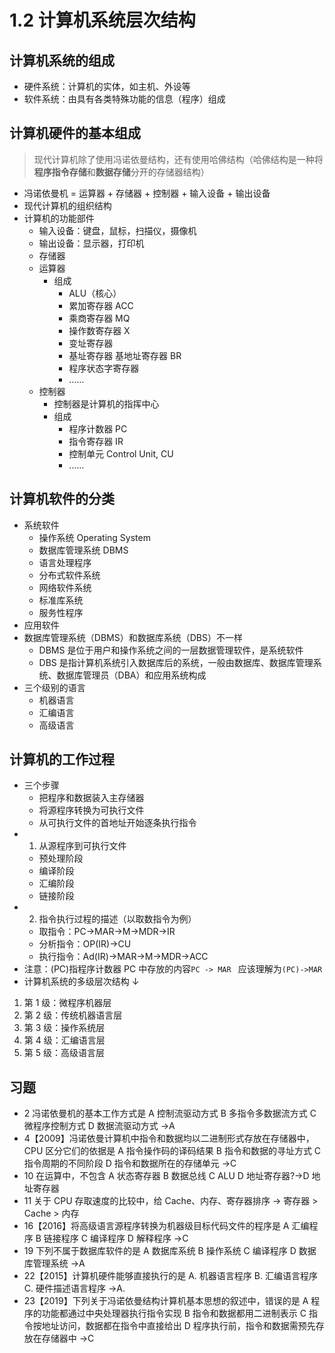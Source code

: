 # 1.2 计算机系统层次结构

## 计算机系统的组成

- 硬件系统：计算机的实体，如主机、外设等
- 软件系统：由具有各类特殊功能的信息（程序）组成

## 计算机硬件的基本组成

> 现代计算机除了使用冯诺依曼结构，还有使用哈佛结构（哈佛结构是一种将**程序指令存储**和**数据存储**分开的存储器结构）

- 冯诺依曼机 = 运算器 + 存储器 + 控制器 + 输入设备 + 输出设备
- 现代计算机的组织结构
- 计算机的功能部件
  - 输入设备：键盘，鼠标，扫描仪，摄像机
  - 输出设备：显示器，打印机
  - 存储器
  - 运算器
    - 组成
      - ALU（核心）
      - 累加寄存器 ACC
      - 乘商寄存器 MQ
      - 操作数寄存器 X
      - 变址寄存器
      - 基址寄存器 基地址寄存器 BR
      - 程序状态字寄存器
      - ……
  - 控制器
    - 控制器是计算机的指挥中心
    - 组成
      - 程序计数器 PC
      - 指令寄存器 IR
      - 控制单元 Control Unit, CU
      - ……

## 计算机软件的分类

- 系统软件
  - 操作系统 Operating System
  - 数据库管理系统 DBMS
  - 语言处理程序
  - 分布式软件系统
  - 网络软件系统
  - 标准库系统
  - 服务性程序
- 应用软件
- 数据库管理系统（DBMS）和数据库系统（DBS）不一样
  - DBMS 是位于用户和操作系统之间的一层数据管理软件，是系统软件
  - DBS 是指计算机系统引入数据库后的系统，一般由数据库、数据库管理系统、数据库管理员（DBA）和应用系统构成
- 三个级别的语言
  - 机器语言
  - 汇编语言
  - 高级语言

## 计算机的工作过程

- 三个步骤
  - 把程序和数据装入主存储器
  - 将源程序转换为可执行文件
  - 从可执行文件的首地址开始逐条执行指令
- 1. 从源程序到可执行文件
  - 预处理阶段
  - 编译阶段
  - 汇编阶段
  - 链接阶段
- 2. 指令执行过程的描述（以取数指令为例）
  - 取指令：PC→MAR→M→MDR→IR
  - 分析指令：OP(IR)→CU
  - 执行指令：Ad(IR)→MAR→M→MDR→ACC
- 注意：(PC)指程序计数器 PC 中存放的内容`PC -> MAR ` 应该理解为`(PC)->MAR`
- 计算机系统的多级层次结构 ↓

1. 第 1 级：微程序机器层
2. 第 2 级：传统机器语言层
3. 第 3 级：操作系统层
4. 第 4 级：汇编语言层
5. 第 5 级：高级语言层

## 习题

- 2 冯诺依曼机的基本工作方式是
  A 控制流驱动方式
  B 多指令多数据流方式
  C 微程序控制方式
  D 数据流驱动方式 →A
- 4【2009】冯诺依曼计算机中指令和数据均以二进制形式存放在存储器中，CPU 区分它们的依据是
  A 指令操作码的译码结果
  B 指令和数据的寻址方式
  C 指令周期的不同阶段
  D 指令和数据所在的存储单元 →C
- 10 在运算中，不包含
  A 状态寄存器
  B 数据总线
  C ALU
  D 地址寄存器?→D 地址寄存器
- 11 关于 CPU 存取速度的比较中，给 Cache、内存、寄存器排序 → 寄存器 > Cache > 内存
- 16【2016】将高级语言源程序转换为机器级目标代码文件的程序是
  A 汇编程序
  B 链接程序
  C 编译程序
  D 解释程序 →C
- 19 下列不属于数据库软件的是
  A 数据库系统
  B 操作系统
  C 编译程序
  D 数据库管理系统 →A
- 22【2015】计算机硬件能够直接执行的是
  A. 机器语言程序
  B. 汇编语言程序
  C. 硬件描述语言程序 →A.
- 23【2019】下列关于冯诺依曼结构计算机基本思想的叙述中，错误的是
  A 程序的功能都通过中央处理器执行指令实现
  B 指令和数据都用二进制表示
  C 指令按地址访问，数据都在指令中直接给出
  D 程序执行前，指令和数据需预先存放在存储器中 →C
